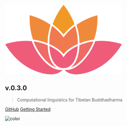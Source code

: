 ![logo](_media/Padma_Logo_Icon.png)

## v.0.3.0

> Computational linguistics for Tibetan Buddhadharma

[GitHub](https://github.com/mikkokotila/Padma/)
[Getting Started](README.md)

![color](#FFF8EB)

